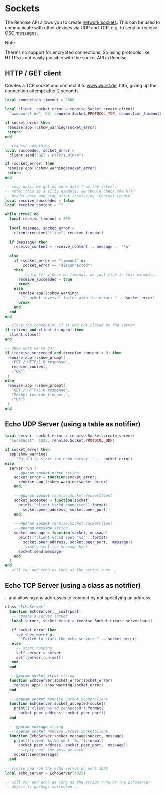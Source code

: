 # Sockets

The Renoise API allows you to create [network sockets](https://en.wikipedia.org/wiki/Network_socket). This can be used to communicate with other devices via UDP and TCP, e.g. to send or receive [OSC messages](./osc.md). 

> [!NOTE]
> There's no support for encrypted connections. So using protocols like HTTPs is not easily possible with the socket API in Renoise.

## HTTP / GET client

Creates a TCP socket and connect it to www.wurst.de, http, giving up the connection attempt after 2 seconds.

```lua
local connection_timeout = 2000

local client, socket_error = renoise.Socket.create_client(
  "www.wurst.de", 80, renoise.Socket.PROTOCOL_TCP, connection_timeout)
   
if socket_error then 
 renoise.app():show_warning(socket_error)
 return
end

-- request something
local succeeded, socket_error = 
  client:send("GET / HTTP/1.0\n\n")

if (socket_error) then 
 renoise.app():show_warning(socket_error)
 return
end

-- loop until we get no more data from the server.
-- note: this is a silly example. we should check the HTTP 
-- header here and stop after receiveing "Content-Length"
local receive_succeeded = false
local receive_content = ""

while (true) do
  local receive_timeout = 500
  
  local message, socket_error = 
    client:receive("*line", receive_timeout)
    
  if (message) then 
    receive_content = receive_content .. message .. "\n"
  
  else
    if (socket_error == "timeout" or 
        socket_error == "disconnected") 
    then
      -- could retry here on timeout. we just stop in this example...
      receive_succeeded = true
      break
    else
      renoise.app():show_warning(
        "'socket reveive' failed with the error: " .. socket_error)
      break
    end
  end
end
  
-- close the connection if it was not closed by the server
if (client and client.is_open) then
  client:close()
end

-- show what we've got
if (receive_succeeded and #receive_content > 0) then
 renoise.app():show_prompt(
   "GET / HTTP/1.0 response", 
   receive_content, 
   {"OK"}
 )
else
 renoise.app():show_prompt(
   "GET / HTTP/1.0 response", 
   "Socket receive timeout.", 
   {"OK"}
 ) 
end
```

## Echo UDP Server (using a table as notifier)

```lua
local server, socket_error = renoise.Socket.create_server(
  "localhost", 1025, renoise.Socket.PROTOCOL_UDP)
   
if socket_error then 
  app:show_warning(
     "Failed to start the echo server: " .. socket_error)
else
  server:run {
    ---@param socket_error string
    socket_error = function(socket_error)
      renoise.app():show_warning(socket_error)
    end,
    
    ---@param socket renoise.Socket.SocketClient
    socket_accepted = function(socket)
      print(("client %s:%d connected"):format(
        socket.peer_address, socket.peer_port))
    end,
  
    ---@param socket renoise.Socket.SocketClient
    ---@param message string
    socket_message = function(socket, message)
      print(("client %s:%d sent '%s'"):format(
        socket.peer_address, socket.peer_port,  message))
      -- simply sent the message back      
      socket:send(message)
    end    
  }
end
-- will run and echo as long as the script runs...
```

## Echo TCP Server (using a class as notifier)

...and allowing any addresses to connect by not specifying an address:

```lua
class "EchoServer"
  function EchoServer:__init(port)
   -- create a server socket
   local server, socket_error = renoise.Socket.create_server(port)
     
   if socket_error then 
     app:show_warning(
       "Failed to start the echo server: " .. socket_error)
   else
     -- start running
     self.server = server
     self.server:run(self)
   end
  end

  ---@param socket_error string
  function EchoServer:socket_error(socket_error)
    renoise.app():show_warning(socket_error)
  end
  
  ---@param socket renoise.Socket.SocketClient
  function EchoServer:socket_accepted(socket)
    print(("client %s:%d connected"):format(
      socket.peer_address, socket.peer_port))
  end

  ---@param message string
  ---@param socket renoise.Socket.SocketClient
  function EchoServer:socket_message(socket, message)
    print(("client %s:%d sent '%s'"):format(
      socket.peer_address, socket.peer_port,  message))
    -- simply sent the message back      
    socket:send(message)
  end
  
-- create and run the echo server on port 1025
local echo_server = EchoServer(1025)

-- will run and echo as long as the script runs or the EchoServer 
-- object is garbage collected...
```